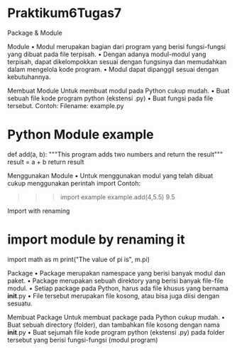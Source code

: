 # Praktikum6Tugas7



Package & Module

Module
• Modul merupakan bagian dari program yang berisi fungsi-fungsi yang
dibuat pada file terpisah.
• Dengan adanya modul-modul yang terpisah, dapat dikelompokkan
sesuai dengan fungsinya dan memudahkan dalam mengelola kode
program.
• Modul dapat dipanggil sesuai dengan kebutuhannya.

Membuat Module
Untuk membuat modul pada Python cukup mudah.
• Buat sebuah file kode program python (ekstensi .py)
• Buat fungsi pada file tersebut.
Contoh:
Filename: example.py
# Python Module example
def add(a, b):
"""This program adds two
numbers and return the result"""
result = a + b
return result

Menggunakan Module
• Untuk menggunakan modul yang telah dibuat cukup menggunakan
perintah import
Contoh:
>>> import example
>>> example.add(4,5.5)
9.5

Import with renaming
# import module by renaming it
import math as m
print("The value of pi is", m.pi)

Package
• Package merupakan namespace yang berisi banyak modul dan paket.
• Package merupakan sebuah direktory yang berisi banyak file-file
modul.
• Setiap package pada Python, harus ada file khusus yang bernama
__init__.py
• File tersebut merupakan file kosong, atau bisa juga diisi dengan
sesuatu.

Membuat Package
Untuk membuat package pada Python cukup mudah.
• Buat sebuah directory (folder), dan tambahkan file kosong dengan
nama __init__.py
• Buat sejumah file kode program python (ekstensi .py) pada folder
tersebut yang berisi fungsi-fungsi (modul program)

